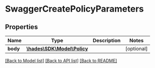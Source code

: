 # SwaggerCreatePolicyParameters

## Properties
Name | Type | Description | Notes
------------ | ------------- | ------------- | -------------
**body** | [**\hades\SDK\Model\Policy**](Policy.md) |  | [optional] 

[[Back to Model list]](../README.md#documentation-for-models) [[Back to API list]](../README.md#documentation-for-api-endpoints) [[Back to README]](../README.md)


